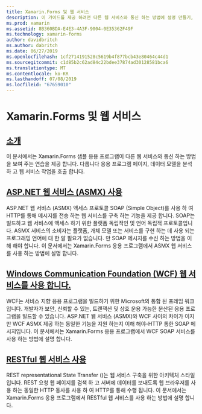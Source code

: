 ```yaml
---
title: Xamarin.Forms 및 웹 서비스
description: 이 가이드를 제공 하려면 다른 웹 서비스와 통신 하는 방법에 설명 만들기, 읽기, 업데이트 및 삭제 (CRUD) Xamarin.Forms 응용 프로그램에는 기능입니다. 다룹니다 ASMX 서비스, WCF 서비스, REST 서비스와 통신 합니다.
ms.prod: xamarin
ms.assetid: 8B360BDA-E4E3-4A3F-9004-0E35362F49F
ms.technology: xamarin-forms
author: davidbritch
ms.author: dabritch
ms.date: 06/27/2019
ms.openlocfilehash: 1cf2714191528c5619b4f877bcb43e80464c44d1
ms.sourcegitcommit: c1d85b2c62ad84c22bdee37874ad30128581bca6
ms.translationtype: MT
ms.contentlocale: ko-KR
ms.lasthandoff: 07/08/2019
ms.locfileid: "67659010"
---
```

# <a name="xamarinforms-and-web-services"></a>Xamarin.Forms 및 웹 서비스

## <a name="introductionintroductionmd"></a>[소개](introduction.md)

이 문서에서는 Xamarin.Forms 샘플 응용 프로그램이 다른 웹 서비스와 통신 하는 방법을 보여 주는 연습을 제공 합니다. 다룹니다 응용 프로그램 페이지, 데이터 모델을 분석 하 고 웹 서비스 작업을 호출 합니다.

## <a name="consume-an-aspnet-web-service-asmxxamarin-formsdata-cloudweb-servicesasmxmd"></a>[ASP.NET 웹 서비스 (ASMX) 사용](~/xamarin-forms/data-cloud/web-services/asmx.md)

ASP.NET 웹 서비스 (ASMX) 액세스 프로토콜 SOAP (Simple Object)를 사용 하 여 HTTP를 통해 메시지를 전송 하는 웹 서비스를 구축 하는 기능을 제공 합니다. SOAP는 빌드하고 웹 서비스에 액세스 하기 위한 플랫폼 독립적인 및 언어 독립적 프로토콜입니다. ASMX 서비스의 소비자는 플랫폼, 개체 모델 또는 서비스를 구현 하는 데 사용 되는 프로그래밍 언어에 대 한 알 필요가 없습니다. 만 SOAP 메시지를 수신 하는 방법을 이해 해야 합니다. 이 문서에서는 Xamarin.Forms 응용 프로그램에서 ASMX 웹 서비스를 사용 하는 방법에 설명 합니다.

## <a name="consume-a-windows-communication-foundation-wcf-web-servicexamarin-formsdata-cloudweb-serviceswcfmd"></a>[Windows Communication Foundation (WCF) 웹 서비스를 사용 합니다.](~/xamarin-forms/data-cloud/web-services/wcf.md)

WCF는 서비스 지향 응용 프로그램을 빌드하기 위한 Microsoft의 통합 된 프레임 워크입니다. 개발자가 보안, 신뢰할 수 있는, 트랜잭션 및 상호 운용 가능한 분산된 응용 프로그램을 빌드할 수 있습니다. ASP.NET 웹 서비스 (ASMX)와 WCF 사이의 차이가 이지만 WCF ASMX 제공 하는 동일한 기능을 지원 하는지 이해 해야-HTTP 통한 SOAP 메시지입니다. 이 문서에서는 Xamarin.Forms 응용 프로그램에서 WCF SOAP 서비스를 사용 하는 방법에 설명 합니다.

## <a name="consume-a-restful-web-servicexamarin-formsdata-cloudweb-servicesrestmd"></a>[RESTful 웹 서비스 사용](~/xamarin-forms/data-cloud/web-services/rest.md)

REST representational State Transfer ()는 웹 서비스 구축을 위한 아키텍처 스타일입니다. REST 요청 웹 페이지를 검색 하 고 서버에 데이터를 보내도록 웹 브라우저를 사용 하는 동일한 HTTP 동사를 사용 하 여 HTTP를 통해 수행 됩니다. 이 문서에서는 Xamarin.Forms 응용 프로그램에서 RESTful 웹 서비스를 사용 하는 방법에 설명 합니다.
